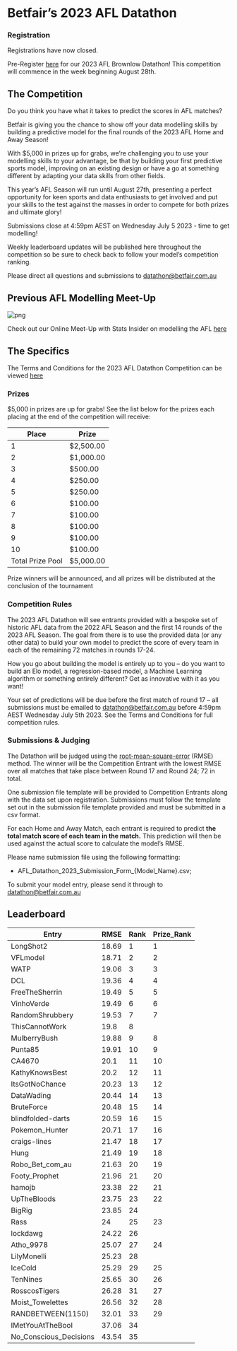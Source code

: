 # Betfair’s 2023 AFL Datathon

### Registration
Registrations have now closed.

Pre-Register [here](https://forms.gle/2oqgSPYpvcXRRprG6) for our 2023 AFL Brownlow Datathon! This competition will commence in the week beginning August 28th.

## The Competition

Do you think you have what it takes to predict the scores in AFL matches?

Betfair is giving you the chance to show off your data modelling skills by building a predictive model for the final rounds of the 2023 AFL Home and Away Season!

With $5,000 in prizes up for grabs, we’re challenging you to use your modelling skills to your advantage, be that by building your first predictive sports model, improving on an existing design or have a go at something different by adapting your data skills from other fields.

This year’s AFL Season will run until August 27th, presenting a perfect opportunity for keen sports and data enthusiasts to get involved and put your skills to the test against the masses in order to compete for both prizes and ultimate glory!

Submissions close at 4:59pm AEST on Wednesday July 5 2023 - time to get modelling!

Weekly leaderboard updates will be published here throughout the competition so be sure to check back to follow your model’s competition ranking.

Please direct all questions and submissions to [datathon@betfair.com.au](mailto:datathon@betfair.com.au)

## Previous AFL Modelling Meet-Up
![png](../img/AFL-Meet-Up.png)

Check out our Online Meet-Up with Stats Insider on modelling the AFL [here](https://www.youtube.com/watch?v=8Zq87d1AVyI&list=PLvw8KRdyfOY19ys_5lpSpcbjpy_PBoZEZ&index=21)

## The Specifics

The Terms and Conditions for the 2023 AFL Datathon Competition can be viewed [here](../assets/Betfair_TCs_2023_Datathon.pdf)

### Prizes
$5,000 in prizes are up for grabs!
See the list below for the prizes each placing at the end of the competition will receive:

| Place | Prize |
| --- | --- |
| 1 | $2,500.00 |
| 2 | $1,000.00 |
| 3 | $500.00 |
| 4 | $250.00 |
| 5 | $250.00 |
| 6 | $100.00 |
| 7 | $100.00 |
| 8 | $100.00 | 
| 9 | $100.00 | 
| 10 | $100.00 |
| Total Prize Pool | $5,000.00 | 

Prize winners will be announced, and all prizes will be distributed at the conclusion of the tournament

### Competition Rules 

The 2023 AFL Datathon will see entrants provided with a bespoke set of historic AFL data from the 2022 AFL Season and the first 14 rounds of the 2023 AFL Season.
The goal from there is to use the provided data (or any other data) to build your own model to predict the score of every team in each of the remaining 72 matches in rounds 17-24.

How you go about building the model is entirely up to you – do you want to build an Elo model, a regression-based model, a Machine Learning algorithm or something entirely different? Get as innovative with it as you want!

Your set of predictions will be due before the first match of round 17 – all submissions must be emailed to [datathon@betfair.com.au](mailto:datathon@betfair.com.au) before 4:59pm AEST Wednesday July 5th 2023.
See the Terms and Conditions for full competition rules.

### Submissions & Judging

The Datathon will be judged using the [root-mean-square-error](https://en.wikipedia.org/wiki/Root-mean-square_deviation) (RMSE) method. The winner will be the Competition Entrant with the lowest RMSE over all matches that take place between Round 17 and Round 24; 72 in total.

One submission file template will be provided to Competition Entrants along with the data set upon registration. Submissions must follow the template set out in the submission file template provided and must be submitted in a csv format.

For each Home and Away Match, each entrant is required to predict **the total match score of each team in the match.** This prediction will then be used against the actual score to calculate the model’s RMSE.

Please name submission file using the following formatting:

- 	AFL_Datathon_2023_Submission_Form_{Model_Name}.csv; 

To submit your model entry, please send it through to [datathon@betfair.com.au](mailto:datathon@betfair.com.au)

## Leaderboard

|Entry|RMSE|Rank|Prize_Rank|
|----------------------|-----|--|--|
|LongShot2|18.69|1|1|
|VFLmodel|18.71|2|2|
|WATP|19.06|3|3|
|DCL|19.36|4|4|
|FreeTheSherrin|19.49|5|5|
|VinhoVerde|19.49|6|6|
|RandomShrubbery|19.53|7|7|
|ThisCannotWork|19.8|8||
|MulberryBush|19.88|9|8|
|Punta85|19.91|10|9|
|CA4670|20.1|11|10|
|KathyKnowsBest|20.2|12|11|
|ItsGotNoChance|20.23|13|12|
|DataWading|20.44|14|13|
|BruteForce|20.48|15|14|
|blindfolded-darts|20.59|16|15|
|Pokemon_Hunter|20.71|17|16|
|craigs-lines|21.47|18|17|
|Hung|21.49|19|18|
|Robo_Bet_com_au|21.63|20|19|
|Footy_Prophet|21.96|21|20|
|hamojb|23.38|22|21|
|UpTheBloods|23.75|23|22|
|BigRig|23.85|24||
|Rass|24|25|23|
|lockdawg|24.22|26||
|Atho_9978|25.07|27|24|
|LilyMonelli|25.23|28||
|IceCold|25.29|29|25|
|TenNines|25.65|30|26|
|RosscosTigers|26.28|31|27|
|Moist_Towelettes|26.56|32|28|
|RANDBETWEEN(1150)|32.01|33|29|
|IMetYouAtTheBool|37.06|34||
|No_Conscious_Decisions|43.54|35||

